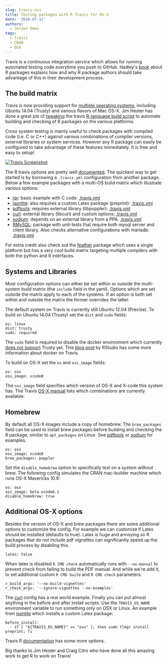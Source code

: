 ```yaml
---
slug: travis-osx
title: Testing packages with R Travis for OS-X
date: '2016-07-12'
authors:
  - Jeroen Ooms
tags:
  - travis
  - CRAN
  - OSX
---
```


Travis is a continuous integration service which allows for running automated testing code everytime you push to GitHub. Hadley's [book](http://r-pkgs.had.co.nz/check.html) about R packages explains how and why R package authors should take advantage of this in their development process.

## The build matrix

Travis is now providing support for [multiple operating systems](https://docs.travis-ci.com/user/multi-os/), including Ubuntu 14.04 (Trusty) and various flavors of Mac OS-X. Jim Hester has done a great job of [tweaking](https://github.com/travis-ci/travis-build/commits/master/lib/travis/build/script/r.rb) the travis [R-language build script](https://github.com/travis-ci/travis-build/blob/master/lib/travis/build/script/r.rb) to automate building and checking of R packages on the various platforms.

Cross system testing is mainly useful to check packages with compiled code (i.e. C or C++) against various combinations of compiler versions, external libraries or system services. However any R package can easily be configured to take advantage of these features immediately. It is free and easy to setup!

[![Travis Screenshot](/assets/blog-images/travis.png)](https://travis-ci.org/rstats-db/RMySQL)

The R travis options are pretty well [documented](https://docs.travis-ci.com/user/languages/r). The quickest way to get started is by borrowing a `.travis.yml` configuration from another package. Below a few example packages with a multi-OS build matrix which illustrate various options:

 - [jqr](https://travis-ci.org/ropensci/jqr): basic example with C code: [.travis.yml](https://github.com/ropensci/jqr/blob/master/.travis.yml)
 - [jsonlite](https://travis-ci.org/jeroen/jsonlite): also requires a custom Latex package (preprint): [.travis.yml](https://github.com/jeroen/jsonlite/blob/master/.travis.yml)
 - [pdftools](https://travis-ci.org/ropensci/pdftools): requires external library (libpoppler): [.travis.yml](https://github.com/ropensci/pdftools/blob/master/.travis.yml)
 - [curl](https://travis-ci.org/jeroen/curl): external library (libcurl) and custom options: [.travis.yml](https://github.com/jeroen/curl/blob/master/.travis.yml)
 - [sodium](https://travis-ci.org/jeroen/sodium): depends on an external library from a PPA. [.travis.yml](https://github.com/jeroen/sodium/blob/master/.travis.yml)
 - [RMySQL](https://travis-ci.org/rstats-db/RMySQL): package with unit-tests that require both mysql server and client library. Also checks alternative configurations with mariadb: [.travis.yml](https://github.com/rstats-db/RMySQL/blob/master/.travis.yml)

For extra credit also check out the [feather](https://github.com/wesm/feather/blob/master/.travis.yml) package which uses a single platform but has a very cool build matrix targeting multiple compilers with both the python and R interfaces.

## Systems and Libraries

Most configuration options can either be set within or outside the multi-system build matrix (the `include` field in the yaml). Options which are set outside the matrix apply to each of the systems. If an option is both set within and outside the matrix the former overrides the latter.

The default system on Travis is currently still Ubuntu 12.04 (Precise). To build on Ubuntu 14.04 (Trusty) set the `dist` and `sudo` fields:

```
os: linux
dist: trusty
sudo: required
```

The `sudo` field is required to disable the docker environment which currently [does not support](https://docs.travis-ci.com/user/trusty-ci-environment/) Trusty yet. This [blog post](https://blog.rstudio.org/2016/03/09/r-on-travis-ci/) by RStudio has some more information about docker on Travis.

To build on OS-X set the `os` and `osx_image` fields:

```
os: osx
osx_image: xcode8
```

The `osx_image` field specifies which version of OS-X and X-code this system has. The Travis [OS-X manual](https://docs.travis-ci.com/user/osx-ci-environment/) lists which combinations are currently available.


## Homebrew

By default all OS-X images include a copy of homebrew. The `brew_packages` field can be used to install brew packages before building and checking the R package, similar to `apt_packages` on Linux. See [pdftools](https://github.com/ropensci/pdftools/blob/master/.travis.yml) or [sodium](https://github.com/jeroen/sodium/blob/master/.travis.yml) for examples.


```
os: osx
osx_image: xcode8
brew_packages: poppler
```

Set the `disable_homebrew` option to specifically test on a system without brew. The following config simulates the CRAN mac-builder machine which runs OS-X Mavericks 10.9:

```
os: osx
osx_image: beta-xcode6.1
disable_homebrew: true
```

## Additional OS-X options

Besides the version of OS-X and brew packages there are some additional options to customize the config. For example we can customize if Latex should be installed (defaults to true). Latex is huge and annoying so R packages that do not include pdf vignettes can significantly speed up the build process by disabling this.

```
latex: false
```

When latex is disabled `R CMD check` automatically runs with `--no-manual` to prevent check from failing to build the PDF manual. And while we're add it, to set additional custom `R CMD build` and `R CMD check` parameters:

```
r_build_args: '--no-build-vignettes'
r_check_args: '--ignore-vignettes --no-examples'
```

The [curl](https://github.com/jeroen/curl/blob/master/.travis.yml) config has a real world example. Finally you can put almost anything in the before and after install scripts. Use the `TRAVIS_OS_NAME` environment variable to run something only on OSX or Linux. An example from [jsonlite](https://github.com/jeroen/jsonlite/blob/master/.travis.yml) which installs a custom Latex package:

```
before_install:
  - if [ "${TRAVIS_OS_NAME}" == "osx" ]; then sudo tlmgr install preprint; fi
```

Travis R [documentation](https://docs.travis-ci.com/user/languages/r) has some more options.

Big thanks to Jim Hester and Craig Citro who have done all this amazing work to get R to work on Travis!
